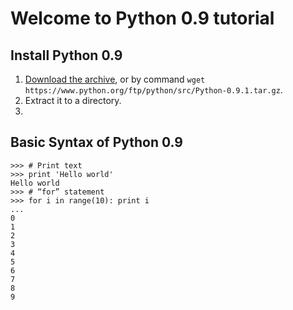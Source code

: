 # Welcome to Python 0.9 tutorial

## Install Python 0.9

1. [Download the archive](https://www.python.org/ftp/python/src/Python-0.9.1.tar.gz), or by command `wget https://www.python.org/ftp/python/src/Python-0.9.1.tar.gz`.
2. Extract it to a directory.
3. 

## Basic Syntax of Python 0.9
```python0
>>> # Print text
>>> print 'Hello world'
Hello world
>>> # “for” statement
>>> for i in range(10): print i
... 
0
1
2
3
4
5
6
7
8
9
```
